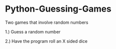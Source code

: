 # Python-Guessing-Games
Two games that involve random numbers

1.) Guess a random number

2.) Have the program roll an X sided dice
